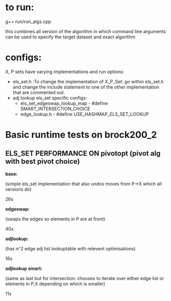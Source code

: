 # to run:

g++ run/run_algs.cpp


this combines all version of the algorithm in which command line arguments can be used to specify the target dataset and exact algorithm


# configs:

X, P sets have varying implementations and run options:

- els_set.h :To change the implementation of X_P_Set: go within els_set.h and change the include statement to one of the other implementation that are commented out.
- adj lookup els_set specific configs:
  -  els_set_edgeswap_lookup_map - #define SMART_INTERSECTION_CHOICE
  - edge_lookup.h - #define USE_HASHMAP_ELS_SET_LOOKUP  




# Basic runtime tests on brock200_2
## ELS_SET PERFORMANCE ON pivotopt (pivot alg with best pivot choice)

__base:__

(simple els_set implementation that also undos moves from P->X which all versions do)

26s


__edgeswap:__

(swaps the edges so elements in P are at front)

40s

__adjlookup:__   

(has n^2 edge adj list lookuptable with relevent optimisations)

16s

__adjlookup smart:__   

(same as last but for intersection: chooses to iterate over either edge list or elements in P,X depending on which is smaller)

11s

